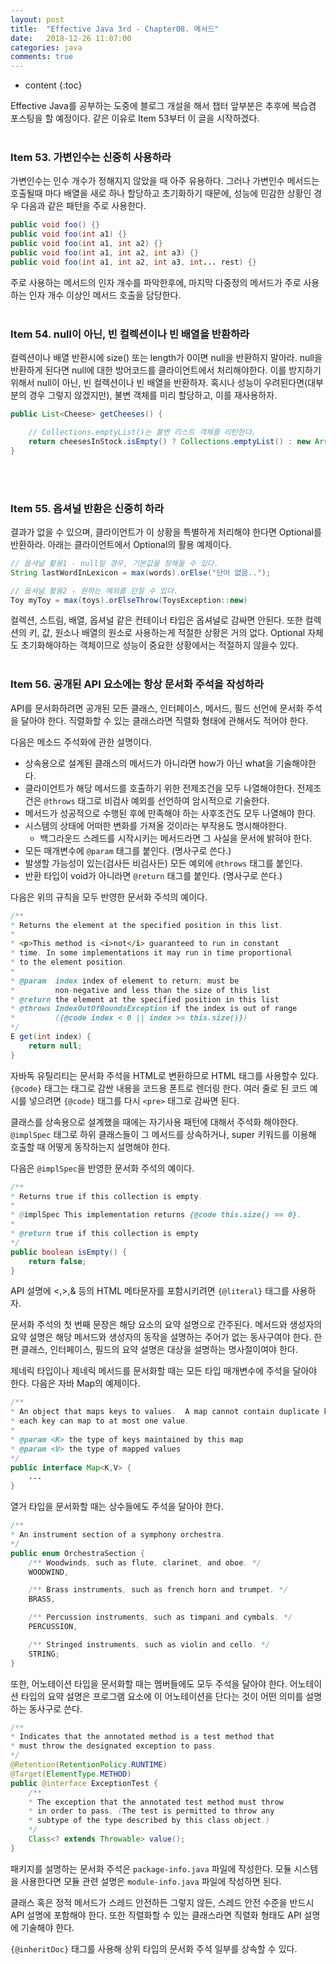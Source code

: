 ```yaml
---
layout: post
title:  "Effective Java 3rd - Chapter08. 메서드"
date:   2018-12-26 11:07:00
categories: java
comments: true
---
```

* content
{:toc}

Effective Java를 공부하는 도중에 블로그 개설을 해서 챕터 앞부분은 추후에 복습겸 포스팅을 할 예정이다. 같은 이유로 Item 53부터 이 글을 시작하겠다.
<br><br>

### Item 53. 가변인수는 신중히 사용하라
가변인수는 인수 개수가 정해지지 않았을 때 아주 유용하다.
그러나 가변인수 메서드는 호출될때 마다 배열을 새로 하나 할당하고 초기화하기 때문에, 성능에 민감한 상황인 경우 다음과 같은 패턴을 주로 사용한다.
```java
public void foo() {}
public void foo(int a1) {}
public void foo(int a1, int a2) {}
public void foo(int a1, int a2, int a3) {}
public void foo(int a1, int a2, int a3, int... rest) {}
```
주로 사용하는 메서드의 인자 개수를 파악한후에, 마지막 다중정의 메서드가 주로 사용하는 인자 개수 이상인 메서드 호출을 담당한다.
<br><br>

### Item 54. null이 아닌, 빈 컬렉션이나 빈 배열을 반환하라
컬렉션이나 배열 반환시에 size() 또는 length가 0이면 null을 반환하지 말아라. null을 반환하게 된다면 null에 대한 방어코드를 클라이언트에서 처리해야한다.
이를 방지하기 위해서 null이 아닌, 빈 컬렉션이나 빈 배열을 반환하자.
혹시나 성능이 우려된다면(대부분의 경우 그렇지 않겠지만), 불변 객체를 미리 할당하고, 이를 재사용하자.
```java
public List<Cheese> getCheeses() {

	// Collections.emptyList()는 불변 리스트 객체를 리턴한다.
	return cheesesInStock.isEmpty() ? Collections.emptyList() : new ArrayList<>(cheessesInStock);
}
```
<br><br>

### Item 55. 옵셔널 반환은 신중히 하라
결과가 없을 수 있으며, 클라이언트가 이 상황을 특별하게 처리해야 한다면 Optional<T>를 반환하라. 아래는 클라이언트에서 Optional의 활용 예제이다.
```java
// 옵셔널 활용1 - null일 경우, 기본값을 정해둘 수 있다.
String lastWordInLexicon = max(words).orElse("단어 없음..");

// 옵셔널 활용2 - 원하는 예외를 던질 수 있다.
Toy myToy = max(toys).orElseThrow(ToysException::new)
```
컬렉션, 스트림, 배열, 옵셔널 같은 컨테이너 타입은 옵셔널로 감싸면 안된다. 또한 컬렉션의 키, 값, 원소나 배열의 원소로 사용하는게 적절한 상황은 거의 없다.
Optional 자체도 초기화해야하는 객체이므로 성능이 중요한 상황에서는 적절하지 않을수 있다.
<br><br>

### Item 56. 공개된 API 요소에는 항상 문서화 주석을 작성하라
API를 문서화하려면 공개된 모든 클래스, 인터페이스, 메서드, 필드 선언에 문서화 주석을 달아야 한다. 직렬화할 수 있는 클래스라면 직렬화 형태에 관해서도 적어야 한다.

다음은 메소드 주석화에 관한 설명이다.

- 상속용으로 설계된 클래스의 메서드가 아니라면 how가 아닌 what을 기술해야한다.
- 클라이언트가 해당 메서드를 호출하기 위한 전제조건을 모두 나열해야한다. 전제조건은 `@throws` 태그로 비검사 예외를 선언하여 암시적으로 기술한다.
- 메서드가 성공적으로 수행된 후에 만족해야 하는 사후조건도 모두 나열해야 한다.
- 시스템의 상태에 어떠한 변화를 가져올 것이라는 부작용도 명시해야한다.
	- 백그라운드 스레드를 시작시키는 메서드라면 그 사실을 문서에 밝혀야 한다.
- 모든 매개변수에 `@param` 태그를 붙인다. (명사구로 쓴다.)
- 발생할 가능성이 있는(검사든 비검사든) 모든 예외에 `@throws` 태그를 붙인다.
- 반환 타입이 void가 아니라면 `@return` 태그를 붙인다. (명사구로 쓴다.)

다음은 위의 규칙을 모두 반영한 문서화 주석의 예이다.

```java
/**
* Returns the element at the specified position in this list.
*
* <p>This method is <i>not</i> guaranteed to run in constant
* time. In some implementations it may run in time proportional
* to the element position.
*
* @param  index index of element to return; must be
*         non-negative and less than the size of this list
* @return the element at the specified position in this list
* @throws IndexOutOfBoundsException if the index is out of range
*         ({@code index < 0 || index >= this.size()})
*/
E get(int index) {
	return null;
}
```

자바독 유틸리티는 문서화 주석을 HTML로 변환하므로 HTML 태그를 사용할수 있다.
`{@code}` 태그는 태그로 감싼 내용을 코드용 폰트로 렌더링 한다. 여러 줄로 된 코드 예시를 넣으려면 `{@code}` 태그를 다시 `<pre>` 태그로 감싸면 된다.

클래스를 상속용으로 설계했을 때에는 자기사용 패턴에 대해서 주석화 해야한다.
`@implSpec` 태그로 하위 클래스들이 그 메서드를 상속하거나, super 키워드를 이용해 호출할 때 어떻게 동작하는지 설명해야 한다.

다음은 `@implSpec`을 반영한 문서화 주석의 예이다.

```java
/**
* Returns true if this collection is empty.
*
* @implSpec This implementation returns {@code this.size() == 0}.
*
* @return true if this collection is empty
*/
public boolean isEmpty() {
	return false;
}
```

API 설명에 <,>,& 등의 HTML 메타문자를 포함시키려면 `{@literal}` 태그를 사용하자.

문서화 주석의 첫 번째 문장은 해당 요소의 요약 설명으로 간주된다.
메서드와 생성자의 요약 설명은 해당 메서드와 생성자의 동작을 설명하는 주어가 없는 동사구여야 한다.
한편 클래스, 인터페이스, 필드의 요약 설명은 대상을 설명하는 명사절이여야 한다.

제네릭 타입이나 제네릭 메서드를 문서화할 때는 모든 타입 매개변수에 주석을 달아야 한다.
다음은 자바 Map의 예제이다.

```java
/**
* An object that maps keys to values.  A map cannot contain duplicate keys;
* each key can map to at most one value. 
*
* @param <K> the type of keys maintained by this map
* @param <V> the type of mapped values
*/
public interface Map<K,V> {
	...
}
```

열거 타입을 문서화할 때는 상수들에도 주석을 달아야 한다.

```java
/**
* An instrument section of a symphony orchestra.
*/
public enum OrchestraSection {
	/** Woodwinds, such as flute, clarinet, and oboe. */
	WOODWIND,

	/** Brass instruments, such as french horn and trumpet. */
	BRASS,

	/** Percussion instruments, such as timpani and cymbals. */
	PERCUSSION,

	/** Stringed instruments, such as violin and cello. */
	STRING;
}
```

또한, 어노테이션 타입을 문서화할 때는 멤버들에도 모두 주석을 달아야 한다. 어노테이션 타입의 요약 설명은 프로그램 요소에 이 어노테이션을 단다는 것이 어떤 의미를 설명하는 동사구로 쓴다.

```java
/**
* Indicates that the annotated method is a test method that
* must throw the designated exception to pass.
*/
@Retention(RetentionPolicy.RUNTIME)
@Target(ElementType.METHOD)
public @interface ExceptionTest {
	/**
	* The exception that the annotated test method must throw
	* in order to pass. (The test is permitted to throw any
	* subtype of the type described by this class object.)
	*/
	Class<? extends Throwable> value();
}
```

패키지를 설명하는 문서화 주석은 `package-info.java` 파일에 작성한다. 모듈 시스템을 사용한다면 모듈 관련 설명은 `module-info.java` 파일에 작성하면 된다.

클래스 혹은 정적 메서드가 스레드 안전하든 그렇지 않든, 스레드 안전 수준을 반드시 API 설명에 포함해야 한다.
또한 직렬화할 수 있는 클래스라면 직렬화 형태도 API 설명에 기술해야 한다.

`{@inheritDoc}` 태그를 사용해 상위 타입의 문서화 주석 일부를 상속할 수 있다.